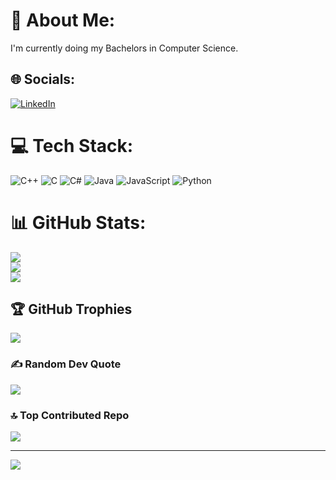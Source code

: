 # 💫 About Me:
I'm currently doing my Bachelors in Computer Science. 


## 🌐 Socials:
[![LinkedIn](https://img.shields.io/badge/LinkedIn-%230077B5.svg?logo=linkedin&logoColor=white)](https://linkedin.com/in/https://www.linkedin.com/in/ghazia-arshad-2bb54b31b/) 

# 💻 Tech Stack:
![C++](https://img.shields.io/badge/c++-%2300599C.svg?style=for-the-badge&logo=c%2B%2B&logoColor=white) ![C](https://img.shields.io/badge/c-%2300599C.svg?style=for-the-badge&logo=c&logoColor=white) ![C#](https://img.shields.io/badge/c%23-%23239120.svg?style=for-the-badge&logo=csharp&logoColor=white) ![Java](https://img.shields.io/badge/java-%23ED8B00.svg?style=for-the-badge&logo=openjdk&logoColor=white) ![JavaScript](https://img.shields.io/badge/javascript-%23323330.svg?style=for-the-badge&logo=javascript&logoColor=%23F7DF1E) ![Python](https://img.shields.io/badge/python-3670A0?style=for-the-badge&logo=python&logoColor=ffdd54)
# 📊 GitHub Stats:
![](https://github-readme-stats.vercel.app/api?username=GhaziaArsh&theme=dark&hide_border=false&include_all_commits=false&count_private=false)<br/>
![](https://github-readme-streak-stats.herokuapp.com/?user=GhaziaArsh&theme=dark&hide_border=false)<br/>
![](https://github-readme-stats.vercel.app/api/top-langs/?username=GhaziaArsh&theme=dark&hide_border=false&include_all_commits=false&count_private=false&layout=compact)

## 🏆 GitHub Trophies
![](https://github-profile-trophy.vercel.app/?username=GhaziaArsh&theme=radical&no-frame=false&no-bg=true&margin-w=4)

### ✍️ Random Dev Quote
![](https://quotes-github-readme.vercel.app/api?type=horizontal&theme=radical)

### 🔝 Top Contributed Repo
![](https://github-contributor-stats.vercel.app/api?username=GhaziaArsh&limit=5&theme=dark&combine_all_yearly_contributions=true)

---
[![](https://visitcount.itsvg.in/api?id=GhaziaArsh&icon=0&color=0)](https://visitcount.itsvg.in)

<!-- Proudly created with GPRM ( https://gprm.itsvg.in ) -->
